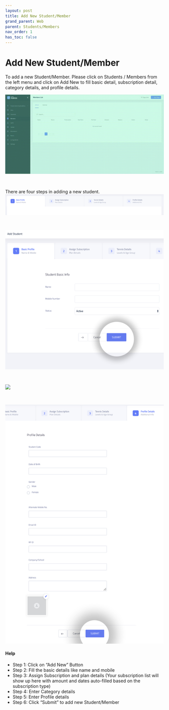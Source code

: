 ```yaml
---
layout: post
title: Add New Student/Member
grand_parent: Web
parent: Students/Members
nav_order: 1
has_toc: false
---
```


<script src="/auth.js"></script>

# Add New Student/Member

To add a new Student/Member. Please click on <a>Students</a> / <a>Members</a> from the left menu and click on <a>Add New</a> to fill basic detail, subscription detail, category details, and profile details.

![](/assets/images/students/student-add-new.gif)

<br />

There are four steps in adding a new student. <br />
![](/assets/images/students/student-tab.png)

<br />

![](/assets/images/students/add-student-1.jpg)

<br />

![](/assets/images/students/add-student-2.jpg)

<br />

![](/assets/images/students/add-student-4.jpg)


#### Help

-   Step 1: Click on “Add New” Button
-   Step 2: Fill the basic details like name and mobile
-   Step 3: Assign Subscription and plan details (Your subscription list will show up here with amount and dates auto-filled based on the subscription type)
-   Step 4: Enter Category details
-   Step 5: Enter Profile details
-   Step 6: Click “Submit” to add new Student/Member


<br />

<script>
  const page_queryString = window.location.search;
const page_urlParams = new URLSearchParams(page_queryString);
var is_onboard = page_urlParams.get('onboard') || '';
if (is_onboard) {
  document.write('<a href="/web/trainers/add-new.html" style="float:right;" class="btn btn-primary fs-5 mb-4 mb-md-0 mr-2">Next: Add Trainers</a>');
}
</script>

<br />
<br />
